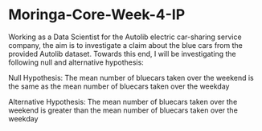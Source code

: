 # Moringa-Core-Week-4-IP
Working as a Data Scientist for the Autolib electric car-sharing service company, the aim is to investigate a claim about the blue cars from the provided Autolib dataset. Towards this end, I will be investigating the following null and alternative hypothesis:

Null Hypothesis: The mean number of bluecars taken over the weekend is the same as the mean number of bluecars taken over the weekday

Alternative Hypothesis: The mean number of bluecars taken over the weekend is greater than the mean number of bluecars taken over the weekday
